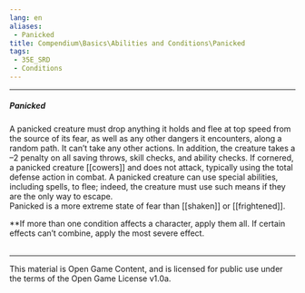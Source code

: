 ```yaml
---
lang: en
aliases:
 - Panicked
title: Compendium\Basics\Abilities and Conditions\Panicked
tags: 
 - 35E_SRD
 - Conditions
---
```


---
##### Panicked

A panicked creature must drop anything it holds and flee at top speed from the source of its fear, as well as any other dangers it encounters, along a random path. It can’t take any other actions. In addition, the creature takes a –2 penalty on all saving throws, skill checks, and ability checks. If cornered, a panicked creature [[cowers]] and does not attack, typically using the total defense action in combat. A panicked creature can use special abilities, including spells, to flee; indeed, the creature must use such means if they are the only way to escape.  
Panicked is a more extreme state of fear than [[shaken]] or [[frightened]].

**If more than one condition affects a character, apply them all. If certain effects can’t combine, apply the most severe effect.
<br><br>



---



This material is Open Game Content, and is licensed for public use under the terms of the Open Game License v1.0a.

